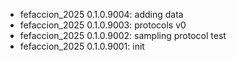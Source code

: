 -   fefaccion_2025 0.1.0.9004: adding data
-   fefaccion_2025 0.1.0.9003: protocols v0
-   fefaccion_2025 0.1.0.9002: sampling protocol test
-   fefaccion_2025 0.1.0.9001: init
